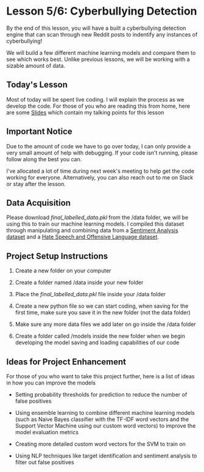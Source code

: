 # Lesson 5/6: Cyberbullying Detection

By the end of this lesson, you will have a built a cyberbullying detection engine that can scan through new Reddit posts to indentify any instances of cyberbullying!

We will build a few different machine learning models and compare them to see which works best. Unlike previous lessons, we will be working with a sizable amount of data.

## Today's Lesson

Most of today will be spent live coding. I will explain the process as we develop the code. For those of you who are reading this from home, here are some [Slides](https://docs.google.com/presentation/d/1uVqrmI_sfsbPCLZ8EOGanNYvUeCE_e0FgVxZBYvfZSk/edit?usp=sharing) which contain my talking points for this lesson

## Important Notice

Due to the amount of code we have to go over today, I can only provide a very small amount of help with debugging. If your code isn't running, please follow along the best you can. 

I've allocated a lot of time during next week's meeting to help get the code working for everyone. Alternatively, you can also reach out to me on Slack or stay after the lesson.

## Data Acquisition

Please download _final_labelled_data.pkl_ from the /data folder, we will be using this to train our machine learning models. I compiled this dataset through manipulating and combining data from a [Sentiment Analysis dataset](https://www.kaggle.com/kazanova/sentiment140) and a [Hate Speech and Offensive Language dataset](https://github.com/t-davidson/hate-speech-and-offensive-language/tree/master/data).

## Project Setup Instructions

1. Create a new folder on your computer

2. Create a folder named /data inside your new folder

3. Place the _final_labelled_data.pkl_ file inside your /data folder

4. Create a new python file so we can start coding, when saving for the first time, make sure you save it in the new folder (not the data folder)

5. Make sure any more data files we add later on go inside the /data folder

6. Create a folder called /models inside the new folder when we begin developing the model saving and loading capabilities of our code



## Ideas for Project Enhancement

For those of you who want to take this project further, here is a list of ideas in how you can improve the models

- Setting probability thresholds for prediction to reduce the number of false positives

- Using ensemble learning to combine different machine learning models (such as Naive Bayes classifier with the TF-IDF word vectors and the Support Vector Machine using our custom word vectors) to improve the model evaluation metrics

- Creating more detailed custom word vectors for the SVM to train on

- Using NLP techniques like target identification and sentiment analysis to filter out false positives
